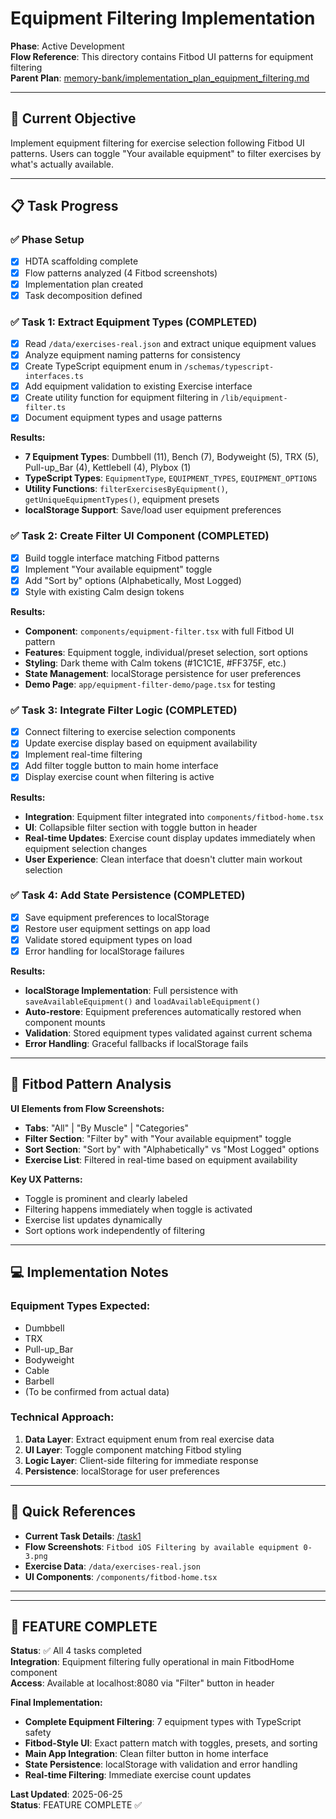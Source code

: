 # Equipment Filtering Implementation

**Phase**: Active Development  
**Flow Reference**: This directory contains Fitbod UI patterns for equipment filtering  
**Parent Plan**: [memory-bank/implementation_plan_equipment_filtering.md](../../../../memory-bank/implementation_plan_equipment_filtering.md)

---

## 🎯 **Current Objective**
Implement equipment filtering for exercise selection following Fitbod UI patterns. Users can toggle "Your available equipment" to filter exercises by what's actually available.

---

## 📋 **Task Progress**

### ✅ Phase Setup
- [x] HDTA scaffolding complete
- [x] Flow patterns analyzed (4 Fitbod screenshots)
- [x] Implementation plan created
- [x] Task decomposition defined

### ✅ Task 1: Extract Equipment Types (COMPLETED)
- [x] Read `/data/exercises-real.json` and extract unique equipment values
- [x] Analyze equipment naming patterns for consistency  
- [x] Create TypeScript equipment enum in `/schemas/typescript-interfaces.ts`
- [x] Add equipment validation to existing Exercise interface
- [x] Create utility function for equipment filtering in `/lib/equipment-filter.ts`
- [x] Document equipment types and usage patterns

**Results:**
- **7 Equipment Types**: Dumbbell (11), Bench (7), Bodyweight (5), TRX (5), Pull-up_Bar (4), Kettlebell (4), Plybox (1)
- **TypeScript Types**: `EquipmentType`, `EQUIPMENT_TYPES`, `EQUIPMENT_OPTIONS`
- **Utility Functions**: `filterExercisesByEquipment()`, `getUniqueEquipmentTypes()`, equipment presets
- **localStorage Support**: Save/load user equipment preferences

### ✅ Task 2: Create Filter UI Component (COMPLETED)
- [x] Build toggle interface matching Fitbod patterns
- [x] Implement "Your available equipment" toggle
- [x] Add "Sort by" options (Alphabetically, Most Logged)
- [x] Style with existing Calm design tokens

**Results:**
- **Component**: `components/equipment-filter.tsx` with full Fitbod UI pattern
- **Features**: Equipment toggle, individual/preset selection, sort options
- **Styling**: Dark theme with Calm tokens (#1C1C1E, #FF375F, etc.)
- **State Management**: localStorage persistence for user preferences
- **Demo Page**: `app/equipment-filter-demo/page.tsx` for testing

### ✅ Task 3: Integrate Filter Logic (COMPLETED)
- [x] Connect filtering to exercise selection components
- [x] Update exercise display based on equipment availability
- [x] Implement real-time filtering
- [x] Add filter toggle button to main home interface
- [x] Display exercise count when filtering is active

**Results:**
- **Integration**: Equipment filter integrated into `components/fitbod-home.tsx`
- **UI**: Collapsible filter section with toggle button in header
- **Real-time Updates**: Exercise count display updates immediately when equipment selection changes
- **User Experience**: Clean interface that doesn't clutter main workout selection

### ✅ Task 4: Add State Persistence (COMPLETED)
- [x] Save equipment preferences to localStorage
- [x] Restore user equipment settings on app load
- [x] Validate stored equipment types on load
- [x] Error handling for localStorage failures

**Results:**
- **localStorage Implementation**: Full persistence with `saveAvailableEquipment()` and `loadAvailableEquipment()`
- **Auto-restore**: Equipment preferences automatically restored when component mounts
- **Validation**: Stored equipment types validated against current schema
- **Error Handling**: Graceful fallbacks if localStorage fails

---

## 📱 **Fitbod Pattern Analysis**

**UI Elements from Flow Screenshots:**
- **Tabs**: "All" | "By Muscle" | "Categories"  
- **Filter Section**: "Filter by" with "Your available equipment" toggle
- **Sort Section**: "Sort by" with "Alphabetically" vs "Most Logged" options
- **Exercise List**: Filtered in real-time based on equipment availability

**Key UX Patterns:**
- Toggle is prominent and clearly labeled
- Filtering happens immediately when toggle is activated
- Exercise list updates dynamically
- Sort options work independently of filtering

---

## 💻 **Implementation Notes**

### Equipment Types Expected:
- Dumbbell
- TRX  
- Pull-up_Bar
- Bodyweight
- Cable
- Barbell
- (To be confirmed from actual data)

### Technical Approach:
1. **Data Layer**: Extract equipment enum from real exercise data
2. **UI Layer**: Toggle component matching Fitbod styling
3. **Logic Layer**: Client-side filtering for immediate response
4. **Persistence**: localStorage for user preferences

---

## 🔗 **Quick References**

- **Current Task Details**: [/task1](../../../../memory-bank/task_extract_equipment_types.md)
- **Flow Screenshots**: `Fitbod iOS Filtering by available equipment 0-3.png`
- **Exercise Data**: `/data/exercises-real.json`
- **UI Components**: `/components/fitbod-home.tsx`

---

---

## 🎉 **FEATURE COMPLETE**

**Status**: ✅ All 4 tasks completed  
**Integration**: Equipment filtering fully operational in main FitbodHome component  
**Access**: Available at localhost:8080 via "Filter" button in header  

**Final Implementation:**
- **Complete Equipment Filtering**: 7 equipment types with TypeScript safety
- **Fitbod-Style UI**: Exact pattern match with toggles, presets, and sorting
- **Main App Integration**: Clean filter button in home interface
- **State Persistence**: localStorage with validation and error handling
- **Real-time Filtering**: Immediate exercise count updates

**Last Updated**: 2025-06-25  
**Status**: FEATURE COMPLETE ✅